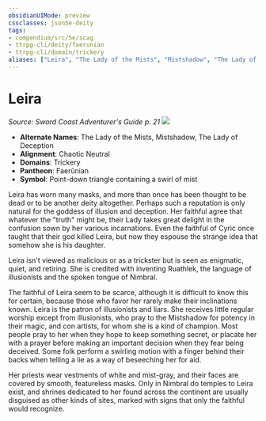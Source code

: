 ```yaml
---
obsidianUIMode: preview
cssclasses: json5e-deity
tags:
- compendium/src/5e/scag
- ttrpg-cli/deity/faerunian
- ttrpg-cli/domain/trickery
aliases: ["Leira", "The Lady of the Mists", "Mistshadow", "The Lady of Deception"]
---
```

# Leira
*Source: Sword Coast Adventurer's Guide p. 21* 
![](/3-Mechanics/CLI/deities/img/scag-symbol-of-leira.webp#symbol)

- **Alternate Names**: The Lady of the Mists, Mistshadow, The Lady of Deception
- **Alignment**: Chaotic Neutral
- **Domains**: Trickery
- **Pantheon**: Faerûnian
- **Symbol**: Point-down triangle containing a swirl of mist

Leira has worn many masks, and more than once has been thought to be dead or to be another deity altogether. Perhaps such a reputation is only natural for the goddess of illusion and deception. Her faithful agree that whatever the "truth" might be, their Lady takes great delight in the confusion sown by her various incarnations. Even the faithful of Cyric once taught that their god killed Leira, but now they espouse the strange idea that somehow she is his daughter.

Leira isn't viewed as malicious or as a trickster but is seen as enigmatic, quiet, and retiring. She is credited with inventing Ruathlek, the language of illusionists and the spoken tongue of Nimbral.

The faithful of Leira seem to be scarce, although it is difficult to know this for certain, because those who favor her rarely make their inclinations known. Leira is the patron of illusionists and liars. She receives little regular worship except from illusionists, who pray to the Mistshadow for potency in their magic, and con artists, for whom she is a kind of champion. Most people pray to her when they hope to keep something secret, or placate her with a prayer before making an important decision when they fear being deceived. Some folk perform a swirling motion with a finger behind their backs when telling a lie as a way of beseeching her for aid.

Her priests wear vestments of white and mist-gray, and their faces are covered by smooth, featureless masks. Only in Nimbral do temples to Leira exist, and shrines dedicated to her found across the continent are usually disguised as other kinds of sites, marked with signs that only the faithful would recognize.